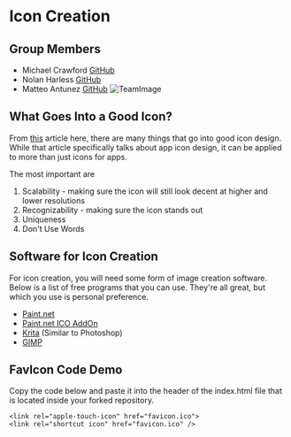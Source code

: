 # Icon Creation
## Group Members
- Michael Crawford [GitHub](https://github.com/michaelcrawford35 "Michael's GitHub")
- Nolan Harless [GitHub](https://github.com/nolanharless "Nolan's GitHub")
- Matteo Antunez [GitHub](https://github.com/matteoantunez "Matteo's GitHub")
![TeamImage](https://github.com/michaelcrawford35/icon-creation/raw/master/team3.jpg "Left to Right: Michael, Matteo, Nolan")

## What Goes Into a Good Icon?
From [this](https://www.smashingmagazine.com/2017/01/designing-better-app-icons/ "App Icons") article here, there are many things that go into good icon design. While that article specifically talks about app icon design, it can be applied to more than just icons for apps.

The most important are
1. Scalability - making sure the icon will still look decent at higher and lower resolutions
2. Recognizability - making sure the icon stands out
3. Uniqueness
4. Don't Use Words

## Software for Icon Creation
For icon creation, you will need some form of image creation software. Below is a list of free programs that you can use. They're all great, but which you use is personal preference.
- [Paint.net](https://www.getpaint.net/download.html "Paint.net download")
- [Paint.net ICO AddOn](https://forums.getpaint.net/topic/927-icon-cursor-and-animated-cursor-format-v37-may-2010/")
- [Krita](https://krita.org/en/download/krita-desktop/ "Krita Download") (Similar to Photoshop)
- [GIMP](https://www.gimp.org/downloads/ "GIMP Download")

## FavIcon Code Demo
Copy the code below and paste it into the header of the index.html file that is located inside your forked repository.

```
<link rel="apple-touch-icon" href="favicon.ico">
<link rel="shortcut icon" href="favicon.ico" />
```

